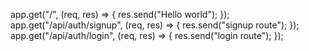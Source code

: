 <!-- npm create-vite@latest .
this is used to create vite application in frontend also allows to select technology
npm run dev to run frontend server
npm init -y in root directory to make deployment easy for later -->
<!-- changed script in package.json
made a server.js file in backend also  by installing express package npm i express 
also installed dotenv bcryptjs mongoose socket io jsonwebtoken cookie-parser --> 
<!-- nodemon is used so that the server doesnot get disrupted from time to time -->
<!-- while using dotenv always import dotenv and use dotenv.config()
and always restart the server while making changes in env file -->

<!-- test apis -->

app.get("/", (req, res) => {
  res.send("Hello world");
});
app.get("/api/auth/signup", (req, res) => {
 res.send("signup route");
});
app.get("/api/auth/login", (req, res) => {
 res.send("login route");
});
